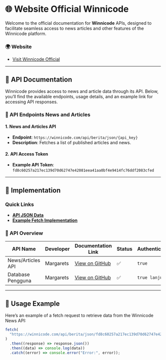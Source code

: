 # 🌐 Website Official Winnicode

Welcome to the official documentation for **Winnicode** APIs, designed to facilitate seamless access to news articles and other features of the Winnicode platform.

### 🌍 Website

- [Visit Winnicode Official](https://winnicode.com)

---

## 📑 API Documentation

Winnicode provides access to news and article data through its API. Below, you’ll find the available endpoints, usage details, and an example link for accessing API responses.

### 📘 API Endpoints News and Articles

#### 1. News and Articles API

- **Endpoint**: `https://winnicode.com/api/berita/json/{api_key}`
- **Description**: Fetches a list of published articles and news.

#### 2. API Access Token

- **Example API Token**: `fd8c60257a217ec139d70d62747e42081eea41aa0bf4e9414fc76ddf2083cfed`

---

## 🚀 Implementation

### Quick Links

- **[API JSON Data](https://winnicode.com/api/berita/json/fd8c60257a217ec139d70d62747e42081eea41aa0bf4e9414fc76ddf2083cfed)**
- **[Example Fetch Implementation](https://api-berita.winnicode.com)**

### 🔎 API Overview

| API Name          | Developer | Documentation Link                                                                  | Status | Authentication |
| ----------------- | --------- | ----------------------------------------------------------------------------------- | ------ | -------------- |
| News/Articles API | Margarets | [View on GitHub](https://github.com/winnicodeofficial/API-BERITA-ARTIKEL-WINNICODE) | ✅     | `true`         |
| Database Pengguna | Margarets | [View on GitHub](https://github.com/winnicodeofficial/API-BERITA-ARTIKEL-WINNICODE) | ✅     | `true lanjut`  |

---

## 📄 Usage Example

Here’s an example of a fetch request to retrieve data from the Winnicode News API:

```javascript
fetch(
  "https://winnicode.com/api/berita/json/fd8c60257a217ec139d70d62747e42081eea41aa0bf4e9414fc76ddf2083cfed"
)
  .then((response) => response.json())
  .then((data) => console.log(data))
  .catch((error) => console.error("Error:", error));
```
